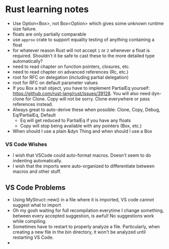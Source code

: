 # Rust learning notes

* Use Option<Box<dyn Trait>>, not Box<Option<dyn Trait>> which gives some unknown runtime size failure.
* floats are only partially comparable
* use `approx` crate to support equality testing of anything containing a float
* for whatever reason Rust will not accept `1` or `2` whenever a float is required. Shouldn't it be safe to cast these to the more detailed type automatically?
* need to read chapter on function pointers, closures, etc.
* need to read chapter on advanced references (Rc, etc.)
* root for RFC on delegation (including partial delegation)
* root for RFC on default parameter values
* If you Box a trait object, you have to implement PartialEq yourself: https://github.com/rust-lang/rust/issues/39128. You will also need dyn-clone for Clone. Copy will not be sorry. Clone everywhere or pass references instead.
* Always great to auto-derive these when possible: Clone, Copy, Debug, Eq/PartialEq, Default
    - Eq will get reduced to PartialEq if you have any floats
    - Copy will stop being available with any pointers (Box, etc.)
* When should I use a plain &dyn Thing and when should I use a Box<dyn Thing>

### VS Code Wishes
* I wish that VSCode could auto-format macros. Doesn't seem to do indenting automatically.
* I wish that the imports were auto-organized to differentiate between macros and other stuff.

## VS Code Problems
* Using MyStruct::new() in a file where it is imported, VS code cannot suggest what to import
* Oh my gosh waiting for full recompilation everytime I change something, between every accepted suggestion, is awful! No suggestions work while compiling.
* Sometimes have to restart to properly analyze a file. Particularly, when creating a new file in the bin directory, it won't be analyzed until restarting VS Code.
*
